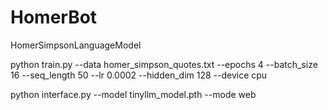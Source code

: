 # HomerBot
HomerSimpsonLanguageModel

python train.py --data homer_simpson_quotes.txt --epochs 4 --batch_size 16 --seq_length 50 --lr 0.0002 --hidden_dim 128 --device cpu

python interface.py --model tinyllm_model.pth --mode web